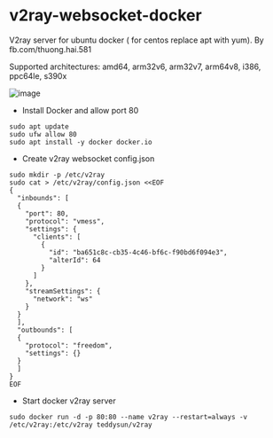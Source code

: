 # v2ray-websocket-docker
V2ray server for ubuntu docker ( for centos replace apt with yum). By fb.com/thuong.hai.581

Supported architectures: amd64, arm32v6, arm32v7, arm64v8, i386, ppc64le, s390x

![image](https://user-images.githubusercontent.com/58414694/146949161-06563cd3-f498-4722-8ab3-54f6afb76650.png)


- Install Docker and allow port 80
```console 
sudo apt update
sudo ufw allow 80
sudo apt install -y docker docker.io
```

- Create v2ray websocket config.json
```console
sudo mkdir -p /etc/v2ray
sudo cat > /etc/v2ray/config.json <<EOF
{
  "inbounds": [
  {
    "port": 80,
    "protocol": "vmess",
    "settings": {
      "clients": [
        {
          "id": "ba651c8c-cb35-4c46-bf6c-f90bd6f094e3",
          "alterId": 64
        }
      ]
    },
    "streamSettings": {
      "network": "ws"
    }
  }
  ],
  "outbounds": [
  {
    "protocol": "freedom",
    "settings": {}
  }
  ]
}
EOF
```
- Start docker v2ray server
```console 
sudo docker run -d -p 80:80 --name v2ray --restart=always -v /etc/v2ray:/etc/v2ray teddysun/v2ray
```




